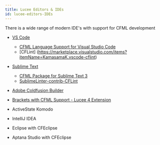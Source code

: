 ```yaml
---
title: Lucee Editors & IDEs
id: lucee-editors-IDEs
---
```


There is a wide range of modern IDE's with support for CFML development

* [VS Code](https://code.visualstudio.com)
    * [CFML Language Support for Visual Studio Code](https://marketplace.visualstudio.com/items?itemName=ilich8086.ColdFusion)
    * [CFLint] (https://marketplace.visualstudio.com/items?itemName=KamasamaK.vscode-cflint)

* [Sublime Text](https://www.sublimetext.com)
    * [CFML Package for Sublime Text 3](https://github.com/jcberquist/sublimetext-cfml)
    * [SublimeLinter-contrib-CFLint](https://github.com/ckaznocha/SublimeLinter-contrib-CFLint) 

* [Adobe Coldfusion Builder](https://www.adobe.com/products/coldfusion-builder.html)
* [Brackets with CFML Support - Lucee 4 Extension](http://brackets.io)
* ActiveState Komodo
* IntelliJ IDEA
* Eclipse with CFEclipse
* Aptana Studio with CFEclipse
